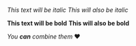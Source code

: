 *This text will be italic*
_This will also be italic_

**This text will be bold**
__This will also be bold__

_You **can** combine them_
❤️
